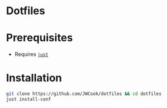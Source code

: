 # Dotfiles

# Prerequisites
* Requires [`just`](https://github.com/casey/just#packages)

# Installation
```bash
git clone https://github.com/JWCook/dotfiles && cd dotfiles
just install-conf
```
